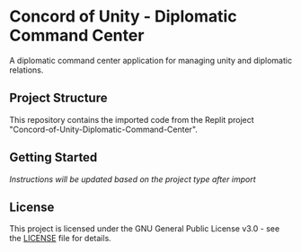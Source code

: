 # Concord of Unity - Diplomatic Command Center

A diplomatic command center application for managing unity and diplomatic relations.

## Project Structure

This repository contains the imported code from the Replit project "Concord-of-Unity-Diplomatic-Command-Center".

## Getting Started

*Instructions will be updated based on the project type after import*

## License

This project is licensed under the GNU General Public License v3.0 - see the [LICENSE](LICENSE) file for details.
